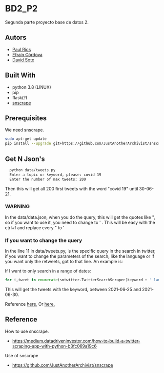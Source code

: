 # BD2_P2

Segunda parte proyecto base de datos 2.

## Autors

* [Paul Rios](https://github.com/Polomaru)
* [Efraín Córdova](https://github.com/ecordovaa)
* [David Soto](https://github.com/vid58)

## Built With

* python 3.8 (LINUX)
* pip
* flask(?)
* [snscrape](https://github.com/JustAnotherArchivist/snscrape) 

## Prerequisites

We need snscrape.
```sh
sudo apt-get update
pip install --upgrade git+https://github.com/JustAnotherArchivist/snscrape
```

## Get N Json's

```sh
  python data/tweets.py
  Enter a topic or keyword, please: covid 19
  Enter the number of max tweets: 200
```
Then this will get all 200 first tweets with the word "covid 19" until 30-06-21.

### WARNING

In the data/data.json, when you do the query, this will get the quotes like \", so if you want to use it, you need to change to ' .
This will be easy with the ctrl+f and replace every \" to '

### If you want to change the query 

In the line 11 in data/tweets.py, is the specific query in the search in twitter, if you want to change the parameters of the search, like the language or if you want only the retweets, got to that line. An example is:

If I want to only search in a range of dates:


```py
for i,tweet in enumerate(sntwitter.TwitterSearchScraper(keyword + ' lang:es since:2021-06-25 until:2021-06-30  -filter:links -filter:replies').get_items())  :
```
This will get the tweets with the keyword, between 2021-06-25 and 2021-06-30. 

Reference [here.](https://www.tweetbinder.com/blog/twitter-advanced-search/)
Or [here.](https://twitter.com/search-advanced?lang=en-GB)




## Reference

How to use snscrape.

* https://medium.datadriveninvestor.com/how-to-build-a-twitter-scraping-app-with-python-b3fc069a19c6

Use of snscrape

* https://github.com/JustAnotherArchivist/snscrape


